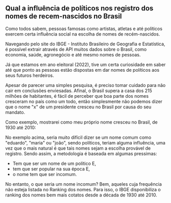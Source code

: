 ## Qual a influência de políticos nos registro dos nomes de recem-nascidos no Brasil

Como todos sabem, pessoas famosas como artistas, atletas e até políticos exercem certa influência social
na escolha de nomes de recém-nascidos.

Navegando pelo site do IBGE - Instituto Brasileiro de Geografia e Estatística, é possível extrair através
de API muitos dados sobre o Brasil, como economia, saúde, agronegócio e até mesmo nomes de pessoas.

Já que estamos em ano eleitoral (2022), tive um certa curiosidade em saber até que ponto as pessoas estão
dispostas em dar nomes de políticos aos seus futuros herdeiros.

Apesar de parecer uma simples pesquisa, é preciso tomar cuidado para não cair em conclusões enviesadas. Afinal,
o Brasil supera a casa dos 215 milhões de habitantes, é fácil de perceber que boa parte dos nomes cresceram
no país como um todo, então simplesmente não podemos dizer que o nome "x" de um presidente cresceu no Brasil
por causa do seu mandato.

Como exemplo, mostrarei como meu próprio nome cresceu no Brasil, de 1930 até 2010:




No exemplo acima, seria muito difícil dizer se um nome comum como "eduardo", "maria" ou "joão", sendo políticos,
teriam alguma influência, uma vez que o mais natural é que tais nomes sejam a escolha provável de registro.
Sendo assim, a metodologia é baseada em algumas pressimas:

* Tem que ser um nome de um político E,
* tem que ser popular na sua época E,
* o nome tem que ser incomum.

No entanto, o que seria um nome incomum? Bem, aqueles cuja frequência não esteja listada no Ranking dos nomes.
Para isso, o IBGE disponibiliza o ranking dos nomes bem mais cotatos desde a década de 1930 até 2010.



